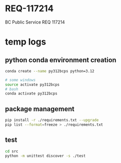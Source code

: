 # REQ-117214
BC Public Service REQ 117214

# temp logs

## python conda environment creation

```bash
conda create --name py312bcps python=3.12

# some windows
source activate py312bcps
# bash
conda activate py312bcps
```

## package management

```bash
pip install -r ./requirements.txt --upgrade
pip list --format=freeze > ./requirements.txt
```

## test

```bash
cd src
python -m unittest discover -s ./test
```